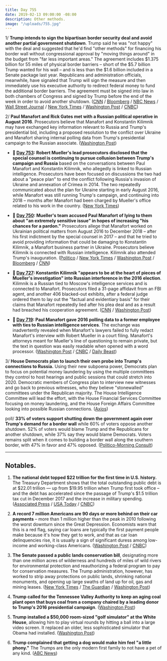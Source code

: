 ```yaml
---
title: Day 755
date: 2019-02-13 09:00:00 -08:00
description: Other methods.
image: "/uploads/755.jpg"
---
```


1/ **Trump intends to sign the bipartisan border security deal and avoid another partial government shutdown**. Trump said he was "not happy" with the deal and suggested that he'd find "other methods" for financing his border wall without congressional approval by "moving things around" in the budget from "far less important areas." The agreement includes $1.375 billion for 55 miles of physical border barriers – short of the $5.7 billion Trump wanted for his wall – and is less than the $1.6 billion included in a Senate package last year. Republicans and administration officials, meanwhile, have signaled that Trump will sign the measure and then immediately use his executive authority to redirect federal money to fund the additional border barriers. The agreement must be signed into law in both chambers of Congress and signed by Trump before the end of the week in order to avoid another shutdown. ([CNN](https://www.cnn.com/2019/02/13/politics/trump-border-security-deal/index.html) / [Bloomberg](https://www.bloomberg.com/news/articles/2019-02-13/trump-edges-toward-taking-shutdown-averting-border-deal) / [NBC News](https://www.nbcnews.com/politics/donald-trump/trump-likely-sign-deal-keep-government-open-doesn-t-include-n970951) / [Wall Street Journal](https://www.wsj.com/articles/trump-is-expected-to-sign-border-security-deal-11550064070?) / [New York Times](https://www.nytimes.com/2019/02/12/us/politics/border-wall-deal.html) / [Washington Post](https://www.washingtonpost.com/politics/lawmakers-rush-to-resolve-last-minute-snags-in-spending-bill-as-shutdown-looms/2019/02/13/3f9b33e6-2f91-11e9-8ad3-9a5b113ecd3c_story.html) / [CNBC](https://www.cnbc.com/2019/02/13/trump-wont-commit-to-signing-border-security-deal-ahead-of-shutdown.html))

2/ **Paul Manafort and Rick Gates met with a Russian political operative in August 2016**. Prosecutors believe that Manafort and Konstantin Kilimnik may have exchanged key information relevant to Russia and Trump's presidential bid, including a proposed resolution to the conflict over Ukraine and Manafort sharing internal polling data from Trump's presidential campaign to the Russian associate. ([Washington Post](https://www.washingtonpost.com/politics/how-manaforts-2016-meeting-with-a-russian-employee-at-new-york-cigar-club-goes-to-the-heart-of-muellers-probe/2019/02/12/655f84dc-2d67-11e9-8ad3-9a5b113ecd3c_story.html))

* **📌 [Day 753](https://whatthefuckjusthappenedtoday.com/2019/02/11/day-753/#5-robert-muellers-lead-prosecutors-d): Robert Mueller's lead prosecutors disclosed that the special counsel is continuing to pursue collusion between Trump's campaign and Russia** based on the conversations between Paul Manafort and Konstantin Kilimnik, who allegedly is linked to Russian intelligence. Prosecutors have been focused on discussions the two had about a "peace plan" to end the conflict following Russia's invasion of Ukraine and annexation of Crimea in 2014. The two repeatedly communicated about the plan for Ukraine starting in early August 2016, while Manafort was still running Trump's campaign, and continuing into 2018 – months after Manafort had been charged by Mueller's office related to his work in the country. ([New York Times](https://www.nytimes.com/2019/02/10/us/politics/manafort-mueller-russia-inquiry.html))

* **📌 [Day 750](https://whatthefuckjusthappenedtoday.com/2019/02/08/day-750/#2-muellers-team-accused-paul-manafor): Mueller's team accused Paul Manafort of lying to them about "an extremely sensitive issue" in hopes of increasing "his chances for a pardon."** Prosecutors allege that Manafort worked on Ukrainian political matters from August 2016 to December 2018 – after his first indictment by the special counsel in 2017 – and that he tried to avoid providing information that could be damaging to Konstantin Kilimnik, a Manafort business partner in Ukraine. Prosecutors believe Kilimnik is connected with Russian intelligence. Kilimnik also attended Trump's inauguration. ([Politico](https://www.politico.com/story/2019/02/07/mueller-investigation-paul-manafort-1157977) / [New York Times](https://www.nytimes.com/2019/02/07/us/politics/manafort-pardon-russia-inquiry.html) / [Washington Post](https://www.washingtonpost.com/local/legal-issues/prosecutors-manafort-continued-ukraine-work-in-2018-and-key-russian-aide-came-to-trump-inauguration/2019/02/07/a0210b96-2a50-11e9-b2fc-721718903bfc_story.html) / [Bloomberg](https://www.bloomberg.com/news/articles/2019-02-07/gates-told-mueller-about-sharing-polling-data-transcript-shows) / [CNN](https://www.cnn.com/2019/02/07/politics/paul-manafort-hearing-kilimnik/index.html))

* **📌 [Day 727](https://whatthefuckjusthappenedtoday.com/2019/01/16/day-727/): Konstantin Kilimnik "appears to be at the heart of pieces of Mueller's investigation" into Russian interference in the 2016 election**. Kilimnik is a Russian tied to Moscow's intelligence services and is connected to Manafort. Prosecutors filed a 31-page affidavit from an FBI agent, and another 406 blacked-out exhibits, after a federal judge ordered them to lay out the "factual and evidentiary basis" for their claims that Manafort repeatedly lied after his plea deal and as a result had breached his cooperation agreement. ([CNN](https://www.cnn.com/2019/01/15/politics/mueller-kilimnik-manafort/index.html) / [Washington Post](https://www.washingtonpost.com/local/legal-issues/new-court-filing-indicates-prosecutors-have-extensive-details-on-paul-manafort-actions-not-yet-made-public/2019/01/15/6dc6da72-1817-11e9-9ebf-c5fed1b7a081_story.html))

* **📌 [Day 719](https://whatthefuckjusthappenedtoday.com/2019/01/08/day-719/#2-paul-manafort-gave-2016-polling-da): Paul Manafort gave 2016 polling data to a former employee with ties to Russian intelligence services**. The exchange was inadvertently revealed when Manafort's lawyers failed to fully redact Manafort's interview with Robert Mueller in a court filing. Manafort's attorneys meant for Mueller's line of questioning to remain private, but the text in question was easily readable when opened with a word processor. ([Washington Post](https://www.washingtonpost.com/local/legal-issues/paul-manafort-shared-2016-polling-data-with-russian-employee-according-to-court-filing/2019/01/08/3f562ad8-12b0-11e9-803c-4ef28312c8b9_story.html) / [CNBC](https://www.cnbc.com/2019/01/08/mueller-accused-manafort-of-lying-about-sharing-polling-data-with-spy.html) / [Daily Beast](https://www.thedailybeast.com/manafort-suggests-he-gave-suspected-russian-spy-2016-polling-data))

3/ **House Democrats plan to launch their own probe into Trump's connections to Russia.** Using their new subpoena power, Democrats plan to focus on potential money laundering by using the multiple committees they control to host hearings and public sessions that could stretch into 2020. Democratic members of Congress plan to interview new witnesses and go back to previous witnesses, who they believe "stonewalled" committees under the Republican majority. The House Intelligence Committee will lead the effort, with the House Financial Services Committee focusing on money laundering, and the House Foreign Affairs Committee looking into possible Russian connections. ([Axios](https://www.axios.com/house-democrats-donald-trump-russia-investigation-05918127-c77a-424d-a805-cde8e67bffe9.html))

poll/ **33% of voters support shutting down the government again over Trump's demand for a border wall** while 60% of voters oppose another shutdown. 52% of voters would blame Trump and the Republicans for another shutdown, while 37% say they would blame Democrats. Voters remains split when it comes to building a border wall along the southern border, with 47% in favor and 47% opposed. ([Politico-Morning Consult](https://www.politico.com/story/2019/02/13/poll-voters-shutdown-border-wall-1166401))

---

## Notables.

1. **The national debt topped $22 trillion for the first time in U.S. history.** The Treasury Department shows that the total outstanding public debt is at $22.01 trillion — up from $19.95 trillion when Trump first took office – and the debt has accelerated since the passage of Trump's $1.5 trillion tax cut in December 2017 and the increase in military spending. ([Associated Press](https://apnews.com/91b54fd7207c45eb93523567152e43dc) / [USA Today](https://www.usatoday.com/story/news/politics/2019/02/12/national-debt-tops-22-trillion-first-time-ever/2849978002/) / [CNBC](https://www.cnbc.com/2019/02/13/that-22-trillion-national-debt-number-is-huge-but-heres-what-it-really-means.html))

2. **A record 7 million Americans are 90 days or more behind on their car payments** – more than 1 million higher than the peak in 2010 following the worst downturn since the Great Depression. Economists warn that this is a red flag, saying car loans are typically the first payment people make because it's how they get to work, and that as car loan delinquencies rise, it is usually a sign of significant duress among low-income and working-class Americans. ([Washington Post](https://www.washingtonpost.com/business/2019/02/12/record-million-americans-are-months-behind-their-car-payments-red-flag-economy/) / [CNBC](https://www.cnbc.com/2019/02/12/a-record-number-of-americans-are-90-days-behind-on-their-car-payments.html))

3. **The Senate passed a public lands conservation bill**, designating more than one million acres of wilderness and hundreds of miles of wild rivers for environmental protection and reauthorizing a federal program to pay for conservation measures. The Trump administration, however, has worked to strip away protections on public lands, shrinking national monuments, and opening up large swaths of land up for oil, gas and mining leases. ([New York Times](https://www.nytimes.com/2019/02/12/climate/senate-conservation-bill.html) / [The Guardian](https://www.theguardian.com/environment/2019/feb/13/senate-bill-public-lands-national-parks-expanded) / [Washington Post](https://www.washingtonpost.com/climate-environment/2019/02/12/senate-just-passed-decades-biggest-public-lands-package-heres-whats-it/))

4. **Trump called for the Tennessee Valley Authority to keep an aging coal plant open that buys coal from a company chaired by a leading donor to Trump's 2016 presidential campaign**. ([Washington Post](https://www.washingtonpost.com/business/economy/trump-urges-tennessee-valley-authority-to-keep-open-49-year-old-coal-plant/2019/02/12/6fa1810c-2ed9-11e9-813a-0ab2f17e305b_story.html))

5. **Trump installed a $50,000 room-sized "golf simulator" at the White House**, allowing him to play virtual rounds by hitting a ball into a large video screen. It replaced an older, less sophisticated simulator that Obama had installed. ([Washington Post](https://www.washingtonpost.com/politics/president-trump-installed-a-room-sized-golf-simulator-at-white-house/2019/02/13/ed3f6d5c-2e45-11e9-813a-0ab2f17e305b_story.html))

6. **Trump complained that getting a dog would make him feel "a little phony."** The Trumps are the only modern first family to not have a pet of any kind. ([ABC News](https://abcnews.go.com/Politics/president-trump-feel-phony-dog/story?id=61018468))